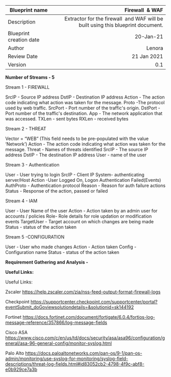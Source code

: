 | Blueprint name          | Firewall  & WAF                                                                  |
| ----------------------- | --------------------------------------------------------------------------------:|
| Description             | Extractor for the firewall  and WAF will be built using this blueprint document. |
| Blueprint creation date | 20-Jan-21                                                                        |
| Author                  | Lenora                                                                           |
| Review Date             | 21 Jan 2021                                                                      |
| Version                 | 0.1                                                                              |

**Number of Streams - 5**

Stream 1 - FIREWALL


SrcIP - Source IP address
DstIP - Destination IP address
Action - The action code indicating what action was taken for the message.
Proto -The protocol used by web traffic.
SrcPort - Port number of the traffic's origin.
DstPort - Port number of the traffic's destination.
App - The network application that was accessed.
TXLen - sent bytes
RXLen - received bytes


Stream 2 - THREAT 

Vector = “WEB” (This field needs to be pre-populated with the value ‘Network’)
Action - The action code indicating what action was taken for the message.
Threat - Names of threats identified
SrcIP - The source IP address
DstIP - The destination IP address
User - name of the user


Stream 3 - Authentication 


User - User trying to login
SrcIP - Client IP
System- authenticating server/Host
Action -User Logged On, Logon Authentication Failed(Events)
AuthProto - Authentication protocol
Reason - Reason for auth failure actions
Status - Response of the action, passed or failed


Stream 4 - IAM

User - User Name of the user
Action - Action taken by an admin user for accounts / policies
Role- Role details for role updation or modification events
TargetUser - Target account on which changes are being made
Status - status of the action taken

Stream 5 -CONFIGURATION

User - User who made changes
Action - Action taken
Config - Configuration name
Status - status of the action taken


**Requirement Gathering and Analysis -**

**Useful Links:**

Useful Links:

Zscaler
https://help.zscaler.com/zia/nss-feed-output-format-firewall-logs

Checkpoint
https://supportcenter.checkpoint.com/supportcenter/portal?eventSubmit_doGoviewsolutiondetails=&solutionid=sk144192

Fortinet
https://docs.fortinet.com/document/fortigate/6.0.4/fortios-log-message-reference/357866/log-message-fields

Cisco ASA
https://www.cisco.com/c/en/us/td/docs/security/asa/asa96/configuration/general/asa-96-general-config/monitor-syslog.html

Palo Alto
https://docs.paloaltonetworks.com/pan-os/9-1/pan-os-admin/monitoring/use-syslog-for-monitoring/syslog-field-descriptions/threat-log-fields.html#id83052cb2-4798-4f9c-abf8-e0b929ce7a3b
